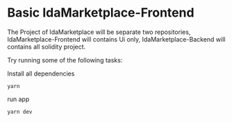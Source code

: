 # Basic IdaMarketplace-Frontend

The Project of IdaMarketplace will be separate two repositories, IdaMarketplace-Frontend will contains Ui only, IdaMarketplace-Backend will contains all solidity project.

Try running some of the following tasks:

Install all dependencies
```shell
yarn
```

run app
```shell
yarn dev
```

